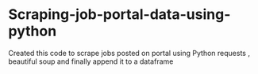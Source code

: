 # Scraping-job-portal-data-using-python
Created this code to scrape jobs posted on portal using Python requests , beautiful soup and finally append it to a dataframe
